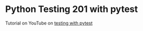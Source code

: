 # Python Testing 201 with pytest

Tutorial on YouTube on [testing with pytest](https://www.youtube.com/watch?v=fv259R38gqc)